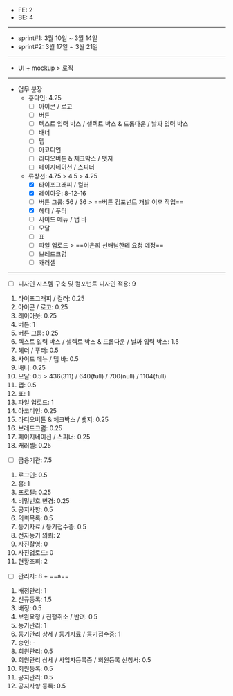 - FE: 2
- BE: 4
***
- sprint#1: 3월 10일 ~ 3월 14일
- sprint#2: 3월 17일 ~ 3월 21일
***
- UI + mockup > 로직
***
- 업무 분장
	- 홍다인: 4.25
		- [ ] 아이콘 / 로고
		- [ ] 버튼
		- [ ] 텍스트 입력 박스 / 셀렉트 박스 & 드롭다운 / 날짜 입력 박스
		- [ ] 배너
		- [ ] 탭
		- [ ] 아코디언
		- [ ] 라디오버튼 & 체크박스 / 뱃지
		- [ ] 페이지네이션 / 스피너
	- 류창선: 4.75 > 4.5 > 4.25
		- [x] 타이포그래피 / 컬러 
		- [x] 레이아웃: 8-12-16
		- [ ] 버튼 그룹: 56 / 36 > ==버튼 컴포넌트 개발 이후 작업==
		- [x] 헤더 / 푸터
		- [ ] 사이드 메뉴 / 탭 바
		- [ ] 모달
		- [ ] 표
		- [ ] 파일 업로드 > ==이은희 선배님한테 요청 예정==
		- [ ] 브레드크럼
		- [ ] 캐러셀
***
- [ ] 디자인 시스템 구축 및 컴포넌트 디자인 적용: 9
1. 타이포그래피 / 컬러: 0.25 
2. 아이콘 / 로고: 0.25 
3. 레이아웃: 0.25
4. 버튼: 1
5. 버튼 그룹: 0.25
6. 텍스트 입력 박스 / 셀렉트 박스 & 드롭다운 / 날짜 입력 박스: 1.5
7. 헤더 / 푸터: 0.5
8. 사이드 메뉴 / 탭 바: 0.5
9. 배너: 0.25
10. 모달: 0.5 > 436(311) / 640(full) / 700(null) / 1104(full)
11. 탭: 0.5
12. 표: 1
13. 파일 업로드: 1
14. 아코디언: 0.25
15. 라디오버튼 & 체크박스 / 뱃지: 0.25
16. 브레드크럼: 0.25
17. 페이지네이션 / 스피너: 0.25
18. 캐러셀: 0.25

- [ ] 금융기관: 7.5
1. 로그인: 0.5
2. 홈: 1 
3. 프로필: 0.25 
4. 비밀번호 변경: 0.25
5. 공지사항: 0.5
6. 의뢰목록: 0.5
7. 등기자료 / 등기접수증: 0.5
8. 전자등기 의뢰: 2
9. 사진촬영: 0
10. 사진업로드: 0
11. 현황조회: 2

- [ ] 관리자: 8 + ==a==
1. 배정관리: 1
2. 신규등록: 1.5
3. 배정: 0.5
4. 보완요청 / 진행취소 / 반려: 0.5
5. 등기관리: 1
6. 등기관리 상세 / 등기자료 / 등기접수증: 1
7. 승인: -
8. 회원관리: 0.5
9. 회원관리 상세 / 사업자등록증 / 회원등록 신청서: 0.5
10. 회원등록: 0.5
11. 공지관리: 0.5
12. 공지사항 등록: 0.5
